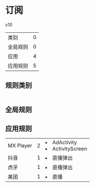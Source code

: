 # 订阅

v10

|||
| - |:-:|
|类别|0|
|全局规则|0|
|应用|4|
|应用规则|5|

## 规则类别

|||
| - |:-:|


## 全局规则



## 应用规则

||||
| - |:-:|-|
|MX Player|2|<li>AdActivity<li>ActivityScreen|
|抖音|1|<li>直播弹出|
|虎牙|1|<li>直播弹出|
|美团|1|<li>直播|
